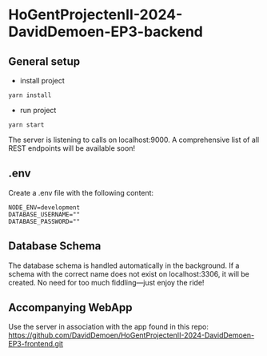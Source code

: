 # HoGentProjectenII-2024-DavidDemoen-EP3-backend

## General setup
- install project
```
yarn install
```
- run project
```
yarn start
```
The server is listening to calls on localhost:9000. A comprehensive list of all REST endpoints will be available soon!
## .env
Create a .env file with the following content:
```
NODE_ENV=development
DATABASE_USERNAME=""
DATABASE_PASSWORD=""
```
## Database Schema
The database schema is handled automatically in the background. If a schema with the correct name does not exist on localhost:3306, it will be created. No need for too much fiddling—just enjoy the ride!
## Accompanying WebApp
Use the server in association with the app found in this repo:  
https://github.com/DavidDemoen/HoGentProjectenII-2024-DavidDemoen-EP3-frontend.git
